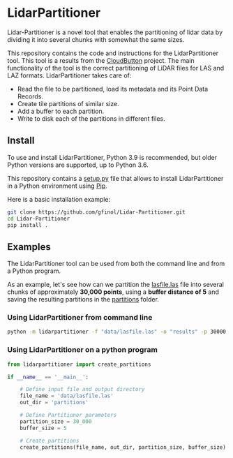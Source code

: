# LidarPartitioner
Lidar-Partitioner is a novel tool that enables the partitioning of lidar data by dividing it into several chunks with 
somewhat the same sizes.

This repository contains the code and instructions for the LidarPartitioner tool. This tool is a results from the 
[CloudButton](https://cloudbutton.eu/) project. The main functionality of the tool is the correct partitioning of LiDAR 
files for LAS and LAZ formats. 
LidarPartitioner takes care of:
- Read the file to be partitioned, load its metadata and its Point Data Records.
- Create tile partitions of similar size.
- Add a buffer to each partition.
- Write to disk each of the partitions in different files.

## Install
To use and install LidarPartitioner, Python 3.9 is recommended, but older Python versions are supported, up to Python 3.6.  

This repository contains a [setup.py](./setup.py) file that allows to install LidarPartitioner in a Python environment 
using [Pip](https://pypi.org/project/pip/).

Here is a basic installation example: 

```bash
git clone https://github.com/gfinol/Lidar-Partitioner.git
cd Lidar-Partitioner
pip install .
```

## Examples
The LidarPartitioner tool can be used from both the command line and from a Python program. 

As an example, let's see how can we partition the [lasfile.las](./examples/data/lasfile.las) file into several 
chunks of approximately **30,000 points**, using a **buffer distance of 5** and saving the resulting partitions in the 
[partitions](./examples/partitions) folder.

### Using LidarPartitioner from command line
```bash
python -m lidarpartitioner -f "data/lasfile.las" -o "results" -p 30000 -b 5
```

### Using LidarPartitioner on a python program

```python
from lidarpartitioner import create_partitions

if __name__ == '__main__':

    # Define input file and output directory
    file_name = 'data/lasfile.las'
    out_dir = 'partitions'

    # Define Partitioner parameters
    partition_size = 30_000
    buffer_size = 5

    # Create partitions
    create_partitions(file_name, out_dir, partition_size, buffer_size)
```